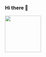 ### Hi there 👋
<a href="https://github.com/anuraghazra/github-readme-stats">
   <img align="left" height="120px" src="https://github-readme-stats.vercel.app/api?username=S-Koiso&count_private=true&show_icons=true&theme=monokai" />
</a>


<!--
  <a href="https://github.com/anuraghazra/github-readme-stats">
    <img align="left" src="https://github-readme-stats.vercel.app/api/top-langs/?username=S-Koiso&layout=compact&theme=monokai" />
  </a>
<p align="left"> 
  <a href="https://github.com/S-Koiso/S-Koiso/">
    <img src="https://komarev.com/ghpvc/?username=S-Koiso" alt="S-Koiso" />
  </a>
<a href="https://github.com/anuraghazra/github-readme-stats">
   <img align="left" height="120px" src="https://github-readme-stats.vercel.app/api/pin/?username=S-Koiso&repo=opa-deworming&theme=monokai" />
</a>
</p>

-->

<!--
**S-Koiso/S-Koiso** is a ✨ _special_ ✨ repository because its `README.md` (this file) appears on your GitHub profile.

Here are some ideas to get you started:

- 🔭 I’m currently working on ...
- 🌱 I’m currently learning ...
- 👯 I’m looking to collaborate on ...
- 🤔 I’m looking for help with ...
- 💬 Ask me about ...
- 📫 How to reach me: ...
- 😄 Pronouns: ...
- ⚡ Fun fact: ...
-->
